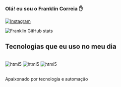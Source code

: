 
### Olá! eu sou o Franklin Correia ✋

[![Instagram](https://img.shields.io/badge/Instagram-E4405F?style=for-the-badge&logo=instagram&logoColor=white)](https://www.instagram.com/franky.thz/)

![Franklin GitHub stats](https://github-readme-stats.vercel.app/api?username=FranklynThP&show_icons=true&theme=tokyonight)

## Tecnologias que eu uso no meu dia

<div style="display: inline_block"><br/>
    <img align ="center" alt="html5" src="https://img.shields.io/badge/C%2B%2B-00599C?style=for-the-badge&logo=c%2B%2B&logoColor=white" />
    <img align ="center" alt="html5" src="https://img.shields.io/badge/JavaScript-F7DF1E?style=for-the-badge&logo=javascript&logoColor=black" />
    <img align ="center" alt="html5" src="https://img.shields.io/badge/Python-14354C?style=for-the-badge&logo=python&logoColor=white" />
</div><br/>

Apaixonado por tecnologia e automação
